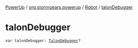 [PowerUp](../../index.md) / [org.stormgears.powerup](../index.md) / [Robot](index.md) / [talonDebugger](./talon-debugger.md)

# talonDebugger

`var talonDebugger: `[`TalonDebugger`](../../org.stormgears.powerup.subsystems.navigator/-talon-debugger/index.md)`?`